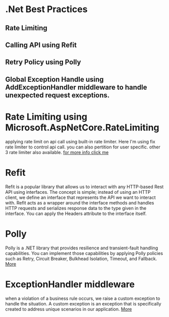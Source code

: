 # .Net Best Practices

## Rate Limiting
## Calling API using Refit
## Retry Policy using Polly
## Global Exception Handle using AddExceptionHandler middleware to handle unexpected request exceptions.

# Rate Limiting using Microsoft.AspNetCore.RateLimiting #
applying rate limit on api call using built-in rate limiter. Here I'm using fix rate limiter to control api call. you can also pertition for user specific. 
other 3 rate limiter also available. [for more info click me](https://learn.microsoft.com/en-us/aspnet/core/performance/rate-limit?view=aspnetcore-8.0)

# Refit #
Refit is a popular library that allows us to interact with any HTTP-based Rest API using interfaces. The concept is simple; instead of using an HTTP client, we define an interface that represents the API we want to interact with. Refit acts as a wrapper around the interface methods and handles HTTP requests and serializes response data to the type given in the interface. You can apply the Headers attribute to the interface itself.

# Polly #
Polly is a .NET library that provides resilience and transient-fault handling capabilities. You can implement those capabilities by applying Polly policies such as Retry, Circuit Breaker, Bulkhead Isolation, Timeout, and Fallback. [More](https://learn.microsoft.com/en-us/dotnet/architecture/microservices/implement-resilient-applications/implement-http-call-retries-exponential-backoff-polly) 

# ExceptionHandler middleware #
when a violation of a business rule occurs, we raise a custom exception to handle the situation. A custom exception is an exception that is specifically created to address unique scenarios in our application. [More](https://learn.microsoft.com/en-us/aspnet/core/fundamentals/error-handling?view=aspnetcore-8.0)
